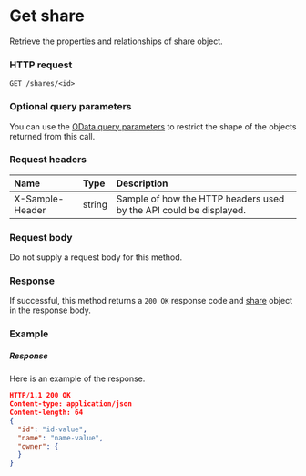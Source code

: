 # Get share

Retrieve the properties and relationships of share object.
### HTTP request
```http
GET /shares/<id>
```
### Optional query parameters
You can use the [OData query parameters](odata-optional-query-parameters.md) to restrict the shape of the objects returned from this call.
### Request headers
| Name       | Type | Description|
|:-----------|:------|:----------|
| X-Sample-Header  | string  | Sample of how the HTTP headers used by the API could be displayed.|

### Request body
Do not supply a request body for this method.
### Response
If successful, this method returns a `200 OK` response code and [share](../resources/share.md) object in the response body.
### Example
##### Response
Here is an example of the response.
```json
HTTP/1.1 200 OK
Content-type: application/json
Content-length: 64
{
  "id": "id-value",
  "name": "name-value",
  "owner": {
  }
}
```
<!-- uuid: 4de4eafb-485e-411d-8614-9d53fcae861a\n2015-10-09 15:14:09 UTC -->